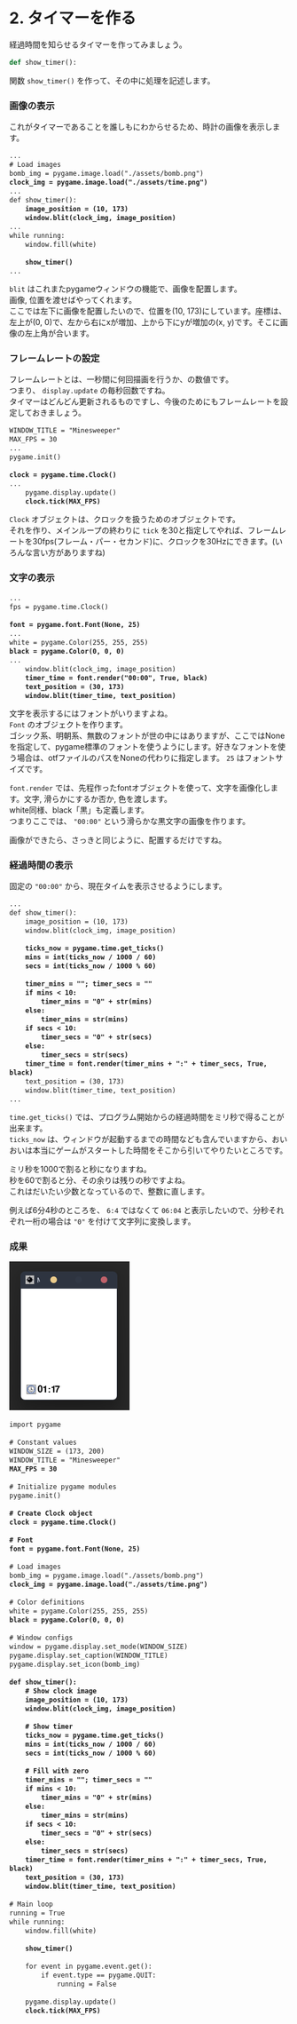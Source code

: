 # 2. タイマーを作る

経過時間を知らせるタイマーを作ってみましょう。

```python
def show_timer():
```

関数 `show_timer()` を作って、その中に処理を記述します。

### 画像の表示

これがタイマーであることを誰しもにわからせるため、時計の画像を表示します。

<pre class="language-python"><code class="lang-python">...
# Load images
bomb_img = pygame.image.load("./assets/bomb.png")
<strong>clock_img = pygame.image.load("./assets/time.png")
</strong>...
def show_timer():
<strong>    image_position = (10, 173)
</strong><strong>    window.blit(clock_img, image_position)
</strong>...
while running:
    window.fill(white)
    
<strong>    show_timer()
</strong>...
</code></pre>

`blit` はこれまたpygameウィンドウの機能で、画像を配置します。\
画像, 位置を渡せばやってくれます。\
ここでは左下に画像を配置したいので、位置を(10, 173)にしています。座標は、左上が(0, 0)で、左から右にxが増加、上から下にyが増加の(x, y)です。そこに画像の左上角が合います。

### フレームレートの設定

フレームレートとは、一秒間に何回描画を行うか、の数値です。\
つまり、 `display.update` の毎秒回数ですね。\
タイマーはどんどん更新されるものですし、今後のためにもフレームレートを設定しておきましょう。

<pre class="language-python"><code class="lang-python">WINDOW_TITLE = "Minesweeper"
MAX_FPS = 30
...
pygame.init()

<strong>clock = pygame.time.Clock()
</strong>...
    pygame.display.update()
<strong>    clock.tick(MAX_FPS)
</strong></code></pre>

`Clock` オブジェクトは、クロックを扱うためのオブジェクトです。\
それを作り、メインループの終わりに `tick` を30と指定してやれば、フレームレートを30fps(フレーム・パー・セカンド)に、クロックを30Hzにできます。(いろんな言い方がありますね)

### 文字の表示

<pre class="language-python"><code class="lang-python">...
fps = pygame.time.Clock()

<strong>font = pygame.font.Font(None, 25)
</strong>...
white = pygame.Color(255, 255, 255)
<strong>black = pygame.Color(0, 0, 0)
</strong>...
    window.blit(clock_img, image_position)
<strong>    timer_time = font.render("00:00", True, black)
</strong><strong>    text_position = (30, 173)
</strong><strong>    window.blit(timer_time, text_position)
</strong></code></pre>

文字を表示するにはフォントがいりますよね。\
`Font` のオブジェクトを作ります。\
ゴシック系、明朝系、無数のフォントが世の中にはありますが、ここではNoneを指定して、pygame標準のフォントを使うようにします。好きなフォントを使う場合は、otfファイルのパスをNoneの代わりに指定します。 `25` はフォントサイズです。

`font.render` では、先程作ったfontオブジェクトを使って、文字を画像化します。文字, 滑らかにするか否か, 色を渡します。\
white同様、black「黒」も定義します。\
つまりここでは、 `"00:00"` という滑らかな黒文字の画像を作ります。

画像ができたら、さっきと同じように、配置するだけですね。

### 経過時間の表示

固定の `"00:00"` から、現在タイムを表示させるようにします。

<pre class="language-python"><code class="lang-python">...
def show_timer():
    image_position = (10, 173)
    window.blit(clock_img, image_position)

<strong>    ticks_now = pygame.time.get_ticks()
</strong><strong>    mins = int(ticks_now / 1000 / 60)
</strong><strong>    secs = int(ticks_now / 1000 % 60)
</strong><strong> 
</strong><strong>    timer_mins = ""; timer_secs = ""
</strong><strong>    if mins &#x3C; 10:
</strong><strong>        timer_mins = "0" + str(mins)
</strong><strong>    else:
</strong><strong>        timer_mins = str(mins)
</strong><strong>    if secs &#x3C; 10:
</strong><strong>        timer_secs = "0" + str(secs)
</strong><strong>    else:
</strong><strong>        timer_secs = str(secs)
</strong><strong>    timer_time = font.render(timer_mins + ":" + timer_secs, True, black)
</strong>    text_position = (30, 173)
    window.blit(timer_time, text_position)
...
</code></pre>

`time.get_ticks()` では、プログラム開始からの経過時間をミリ秒で得ることが出来ます。\
`ticks_now` は、ウィンドウが起動するまでの時間なども含んでいますから、おいおいは本当にゲームがスタートした時間をそこから引いてやりたいところです。

ミリ秒を1000で割ると秒になりますね。\
秒を60で割ると分、その余りは残りの秒ですよね。\
これはだいたい少数となっているので、整数に直します。

例えば6分4秒のところを、 `6:4` ではなくて `06:04` と表示したいので、分秒それぞれ一桁の場合は `"0"` を付けて文字列に変換します。

### 成果

![](<../.gitbook/assets/image (4).png>)

<pre class="language-python"><code class="lang-python">import pygame

# Constant values
WINDOW_SIZE = (173, 200)
WINDOW_TITLE = "Minesweeper"
<strong>MAX_FPS = 30
</strong>
# Initialize pygame modules
pygame.init()

<strong># Create Clock object
</strong><strong>clock = pygame.time.Clock()
</strong>
<strong># Font
</strong><strong>font = pygame.font.Font(None, 25)
</strong>
# Load images
bomb_img = pygame.image.load("./assets/bomb.png")
<strong>clock_img = pygame.image.load("./assets/time.png")
</strong>
# Color definitions
white = pygame.Color(255, 255, 255)
<strong>black = pygame.Color(0, 0, 0)
</strong>
# Window configs
window = pygame.display.set_mode(WINDOW_SIZE)
pygame.display.set_caption(WINDOW_TITLE)
pygame.display.set_icon(bomb_img)

<strong>def show_timer():
</strong><strong>    # Show clock image
</strong><strong>    image_position = (10, 173)
</strong><strong>    window.blit(clock_img, image_position)
</strong><strong>
</strong><strong>    # Show timer
</strong><strong>    ticks_now = pygame.time.get_ticks()
</strong><strong>    mins = int(ticks_now / 1000 / 60)
</strong><strong>    secs = int(ticks_now / 1000 % 60)
</strong><strong>
</strong><strong>    # Fill with zero
</strong><strong>    timer_mins = ""; timer_secs = ""
</strong><strong>    if mins &#x3C; 10:
</strong><strong>        timer_mins = "0" + str(mins)
</strong><strong>    else:
</strong><strong>        timer_mins = str(mins)
</strong><strong>    if secs &#x3C; 10:
</strong><strong>        timer_secs = "0" + str(secs)
</strong><strong>    else:
</strong><strong>        timer_secs = str(secs)
</strong><strong>    timer_time = font.render(timer_mins + ":" + timer_secs, True, black)
</strong><strong>    text_position = (30, 173)
</strong><strong>    window.blit(timer_time, text_position)
</strong>
# Main loop
running = True
while running:
    window.fill(white)

<strong>    show_timer()
</strong>
    for event in pygame.event.get():
        if event.type == pygame.QUIT:
            running = False

    pygame.display.update()
<strong>    clock.tick(MAX_FPS)
</strong></code></pre>

